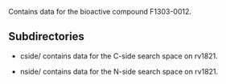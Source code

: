 Contains data for the bioactive compound F1303-0012.

## Subdirectories

- cside/ contains data for the C-side search space on rv1821.

- nside/ contains data for the N-side search space on rv1821.

